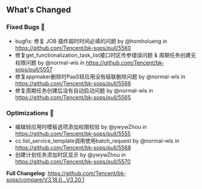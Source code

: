 <!-- Release notes generated using configuration in .github/release.yml at release_cap -->

## What's Changed
### Fixed Bugs 👾
* bugfix: 修复 JOB 插件超时时间必填的问题 by @homholueng in https://github.com/Tencent/bk-sops/pull/5560
* 修复get_functionalization_task_list接口时区传参错误问题 & 周期任务创建无权限问题 by @normal-wls in https://github.com/Tencent/bk-sops/pull/5557
* 修复appmaker删除时PaaS轻应用没有级联删除问题 by @normal-wls in https://github.com/Tencent/bk-sops/pull/5566
* 修复周期任务创建后没有自动启动问题 by @normal-wls in https://github.com/Tencent/bk-sops/pull/5565

### Optimizations 🦾
* 编辑轻应用时模板选项添加权限校验 by @ywywZhou in https://github.com/Tencent/bk-sops/pull/5555
* cc list_service_template调用使用batch_request by @normal-wls in https://github.com/Tencent/bk-sops/pull/5568
* 创建计划任务添加时区显示 by @ywywZhou in https://github.com/Tencent/bk-sops/pull/5570


**Full Changelog**: https://github.com/Tencent/bk-sops/compare/V3.18.0...V3.20.1
